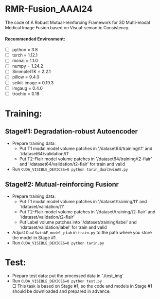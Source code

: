 # RMR-Fusion_AAAI24
The code of A Robust Mutual-reinforcing Framework for 3D Multi-modal Medical Image Fusion based on Visual-semantic Consistency.
#### Recommended Environment:<br>
 - [ ] python = 3.8
 - [ ] torch = 1.12.1
 - [ ] monai = 1.1.0
 - [ ] numpy = 1.24.2
 - [ ] SimmpleITK = 2.2.1
 - [ ] pillow = 9.4.0
 - [ ] scikit-image = 0.19.3
 - [ ] imgaug = 0.4.0
 - [ ] trochio = 0.18

# Training:<br>
## Stage#1: Degradation-robust Autoencoder<br>
* Prepare training data:<br>
  * Put T1 modal model volume patches in '/dataset64/training/t1' and '/dataset64/validation/t1'<br>
  * Put T2-Flair model volume patches in '/dataset64/training/t2-flair' and '/dataset64/validation/t2-flair' for train and valid<br>
* Run ```CUDA_VISIBLE_DEVICES=0 python tarin_dualSwinAE.py```<br>
##  Stage#2: Mutual-reinforcing Fusionr<br>
* Prepare training data:<br>
  * Put T1 modal model volume patches in '/dataset/training/t1' and '/dataset/validation/t1'<br>
  * Put T2-Flair model volume patches in '/dataset/training/t2-flair' and '/dataset/validation/t2-flair'<br>
  * Put Label volume patches into '/dataset/training/label' and '/dataset/validation/label' for train and valid<br>
* Adjust ```DualSwinAE_model_ptah``` in ```train.py``` to the path where you store the model in Stage #1.<br>
* Run ```CUDA_VISIBLE_DEVICES=0 python tarin.py```<br>
# Test:<br>
* Prepare test data: put the processed data in './test_img'<br>
* Run ```CUDA_VISIBLE_DEVICES=0 python test.py```<br>
▢ This task is based on Stage #1, so the code and models in Stage #1 should be downloaded and prepared in advance.<br>
